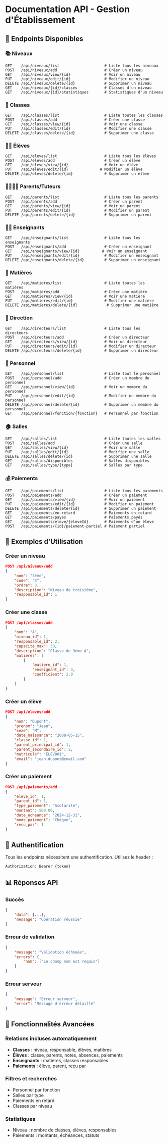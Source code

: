 # Documentation API - Gestion d'Établissement

## 🚀 Endpoints Disponibles

### 📚 **Niveaux**
```
GET    /api/niveaux/list                    # Liste tous les niveaux
POST   /api/niveaux/add                     # Créer un niveau
GET    /api/niveaux/view/{id}               # Voir un niveau
PUT    /api/niveaux/edit/{id}               # Modifier un niveau
DELETE /api/niveaux/delete/{id}             # Supprimer un niveau
GET    /api/niveaux/{id}/classes            # Classes d'un niveau
GET    /api/niveaux/{id}/statistiques       # Statistiques d'un niveau
```

### 🏫 **Classes**
```
GET    /api/classes/list                    # Liste toutes les classes
POST   /api/classes/add                     # Créer une classe
GET    /api/classes/view/{id}               # Voir une classe
PUT    /api/classes/edit/{id}               # Modifier une classe
DELETE /api/classes/delete/{id}             # Supprimer une classe
```

### 👨‍🎓 **Élèves**
```
GET    /api/eleves/list                     # Liste tous les élèves
POST   /api/eleves/add                      # Créer un élève
GET    /api/eleves/view/{id}                # Voir un élève
PUT    /api/eleves/edit/{id}              # Modifier un élève
DELETE /api/eleves/delete/{id}              # Supprimer un élève
```

### 👨‍👩‍👧‍👦 **Parents/Tuteurs**
```
GET    /api/parents/list                    # Liste tous les parents
POST   /api/parents/add                     # Créer un parent
GET    /api/parents/view/{id}               # Voir un parent
PUT    /api/parents/edit/{id}               # Modifier un parent
DELETE /api/parents/delete/{id}             # Supprimer un parent
```

### 👨‍🏫 **Enseignants**
```
GET    /api/enseignants/list                # Liste tous les enseignants
POST   /api/enseignants/add                 # Créer un enseignant
GET    /api/enseignants/view/{id}          # Voir un enseignant
PUT    /api/enseignants/edit/{id}           # Modifier un enseignant
DELETE /api/enseignants/delete/{id}         # Supprimer un enseignant
```

### 📖 **Matières**
```
GET    /api/matieres/list                   # Liste toutes les matières
POST   /api/matieres/add                    # Créer une matière
GET    /api/matieres/view/{id}              # Voir une matière
PUT    /api/matieres/edit/{id}              # Modifier une matière
DELETE /api/matieres/delete/{id}             # Supprimer une matière
```

### 🏢 **Direction**
```
GET    /api/directeurs/list                 # Liste tous les directeurs
POST   /api/directeurs/add                  # Créer un directeur
GET    /api/directeurs/view/{id}            # Voir un directeur
PUT    /api/directeurs/edit/{id}            # Modifier un directeur
DELETE /api/directeurs/delete/{id}          # Supprimer un directeur
```

### 👥 **Personnel**
```
GET    /api/personnel/list                  # Liste tout le personnel
POST   /api/personnel/add                   # Créer un membre du personnel
GET    /api/personnel/view/{id}             # Voir un membre du personnel
PUT    /api/personnel/edit/{id}             # Modifier un membre du personnel
DELETE /api/personnel/delete/{id}           # Supprimer un membre du personnel
GET    /api/personnel/fonction/{fonction}   # Personnel par fonction
```

### 🏠 **Salles**
```
GET    /api/salles/list                     # Liste toutes les salles
POST   /api/salles/add                      # Créer une salle
GET    /api/salles/view/{id}                # Voir une salle
PUT    /api/salles/edit/{id}                # Modifier une salle
DELETE /api/salles/delete/{id}              # Supprimer une salle
GET    /api/salles/disponibles              # Salles disponibles
GET    /api/salles/type/{type}              # Salles par type
```

### 💰 **Paiements**
```
GET    /api/paiements/list                  # Liste tous les paiements
POST   /api/paiements/add                   # Créer un paiement
GET    /api/paiements/view/{id}             # Voir un paiement
PUT    /api/paiements/edit/{id}             # Modifier un paiement
DELETE /api/paiements/delete/{id}           # Supprimer un paiement
GET    /api/paiements/en-retard             # Paiements en retard
GET    /api/paiements/payes                 # Paiements payés
GET    /api/paiements/eleve/{eleveId}       # Paiements d'un élève
POST   /api/paiements/{id}/paiement-partiel # Paiement partiel
```

## 📝 **Exemples d'Utilisation**

### Créer un niveau
```json
POST /api/niveaux/add
{
    "nom": "3ème",
    "code": "3",
    "ordre": 3,
    "description": "Niveau de troisième",
    "responsable_id": 1
}
```

### Créer une classe
```json
POST /api/classes/add
{
    "nom": "A",
    "niveau_id": 1,
    "responsable_id": 2,
    "capacite_max": 30,
    "description": "Classe de 3ème A",
    "matieres": [
        {
            "matiere_id": 1,
            "enseignant_id": 3,
            "coefficient": 2.0
        }
    ]
}
```

### Créer un élève
```json
POST /api/eleves/add
{
    "nom": "Dupont",
    "prenom": "Jean",
    "sexe": "M",
    "date_naissance": "2008-05-15",
    "classe_id": 1,
    "parent_principal_id": 1,
    "parent_secondaire_id": 2,
    "matricule": "ELEV001",
    "email": "jean.dupont@email.com"
}
```

### Créer un paiement
```json
POST /api/paiements/add
{
    "eleve_id": 1,
    "parent_id": 1,
    "type_paiement": "Scolarité",
    "montant": 500.00,
    "date_echeance": "2024-12-31",
    "mode_paiement": "Chèque",
    "recu_par": 1
}
```

## 🔐 **Authentification**

Tous les endpoints nécessitent une authentification. Utilisez le header :
```
Authorization: Bearer {token}
```

## 📊 **Réponses API**

### Succès
```json
{
    "data": {...},
    "message": "Opération réussie"
}
```

### Erreur de validation
```json
{
    "message": "Validation échouée",
    "errors": {
        "nom": ["Le champ nom est requis"]
    }
}
```

### Erreur serveur
```json
{
    "message": "Erreur serveur",
    "error": "Message d'erreur détaillé"
}
```

## 🎯 **Fonctionnalités Avancées**

### Relations incluses automatiquement
- **Classes** : niveau, responsable, élèves, matières
- **Élèves** : classe, parents, notes, absences, paiements
- **Enseignants** : matières, classes responsables
- **Paiements** : élève, parent, reçu par

### Filtres et recherches
- Personnel par fonction
- Salles par type
- Paiements en retard
- Classes par niveau

### Statistiques
- Niveau : nombre de classes, élèves, responsables
- Paiements : montants, échéances, statuts
